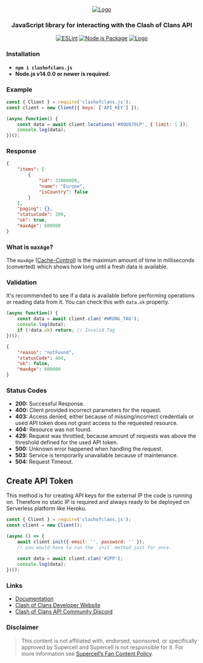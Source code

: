 <div align="center">

[![Logo](https://i.imgur.com/RHkfYVm.png.png)](https://clashofclans.js.org/)

### JavaScript library for interacting with the Clash of Clans API

[![ESLint](https://github.com/clashperk/clashofclans.js/actions/workflows/node.js.yml/badge.svg)](https://github.com/clashperk/clashofclans.js/actions/workflows/node.js.yml)
[![Node.js Package](https://github.com/clashperk/clashofclans.js/actions/workflows/npm-publish.yml/badge.svg)](https://github.com/clashperk/clashofclans.js/actions/workflows/npm-publish.yml)
[![Logo](https://img.shields.io/npm/v/clashofclans.js.svg?maxAge=3600)](https://www.npmjs.com/package/clashofclans.js)

</div>

### Installation
- **`npm i clashofclans.js`**
- **Node.js v14.0.0 or newer is required.**

### Example

```js
const { Client } = require('clashofclans.js');
const client = new Client({ keys: ['API_KEY'] });

(async function() {
	const data = await client.locations('#8QU8J9LP', { limit: 1 });
	console.log(data);
})();
```

### Response

```json
{
    "items": [
        {
            "id": 32000000,
            "name": "Europe",
            "isCountry": false
        }
    ],
    "paging": {},
    "statusCode": 200,
    "ok": true,
    "maxAge": 600000
}
```

### What is **`maxAge`**?

The `maxAge` ([Cache-Control](https://developer.mozilla.org/en-US/docs/Web/HTTP/Headers/Cache-Control)) is the maximum amount of time in milliseconds (converted) which shows how long until a fresh data is available.

### Validation

It's recommended to see if a data is available before performing operations or reading data from it. 
You can check this with `data.ok` property.

```js
(async function() {
	const data = await client.clan('#WRONG_TAG');
	console.log(data);
	if (!data.ok) return; // Invalid Tag
})();
```

```json
{
    "reason": "notFound",
    "statusCode": 404,
    "ok": false,
    "maxAge": 600000
}
```

### Status Codes
- **200:** Successful Response.
- **400:** Client provided incorrect parameters for the request.
- **403:** Access denied, either because of missing/incorrect credentials or used API token does not grant access to the requested resource.
- **404:** Resource was not found.
- **429:** Request was throttled, because amount of requests was above the threshold defined for the used API token.
- **500:** Unknown error happened when handling the request.
- **503:** Service is temporarily unavailable because of maintenance.
- **504:** Request Timeout.

## Create API Token

This method is for creating API keys for the external IP the code is running on. Therefore no static IP is required and always ready to be deployed on Serverless platform like Heroku.

```js
const { Client } = require('clashofclans.js');
const client = new Client();

(async () => {
	await client.init({ email: '', password: '' });
	// you would have to run the `init` method just for once.
    
	const data = await client.clan('#2PP');
	console.log(data);
})();
```

### Links

- [Documentation](https://clashofclans.js.org/)
- [Clash of Clans Developer Website](https://developer.clashofclans.com/)
- [Clash of Clans API Community Discord](https://discord.gg/Eaja7gJ)

### Disclaimer
> This content is not affiliated with, endorsed, sponsored, or specifically approved by Supercell and Supercell is not responsible for it. For more information see [Supercell’s Fan Content Policy](https://supercell.com/en/fan-content-policy/).
